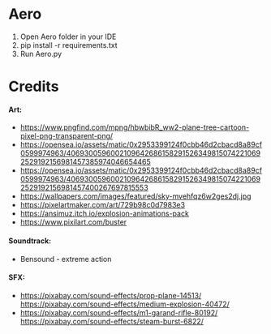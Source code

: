 # Aero

1. Open Aero folder in your IDE
2. pip install -r requirements.txt
3. Run Aero.py

# Credits
#### Art:
* https://www.pngfind.com/mpng/hbwbibR_ww2-plane-tree-cartoon-pixel-png-transparent-png/
* https://opensea.io/assets/matic/0x2953399124f0cbb46d2cbacd8a89cf0599974963/40693005960021096426861582915263498150742210692529192156981457385974046654465
*  https://opensea.io/assets/matic/0x2953399124f0cbb46d2cbacd8a89cf0599974963/40693005960021096426861582915263498150742210692529192156981457400267697815553
*  https://wallpapers.com/images/featured/sky-mvehfqz6w2ges2dj.jpg
*  https://pixelartmaker.com/art/729b98c0d7983e3
*  https://ansimuz.itch.io/explosion-animations-pack
*  https://www.pixilart.com/buster

#### Soundtrack:
* Bensound - extreme action

#### SFX:
* https://pixabay.com/sound-effects/prop-plane-14513/ https://pixabay.com/sound-effects/medium-explosion-40472/
* https://pixabay.com/sound-effects/m1-garand-rifle-80192/ https://pixabay.com/sound-effects/steam-burst-6822/
